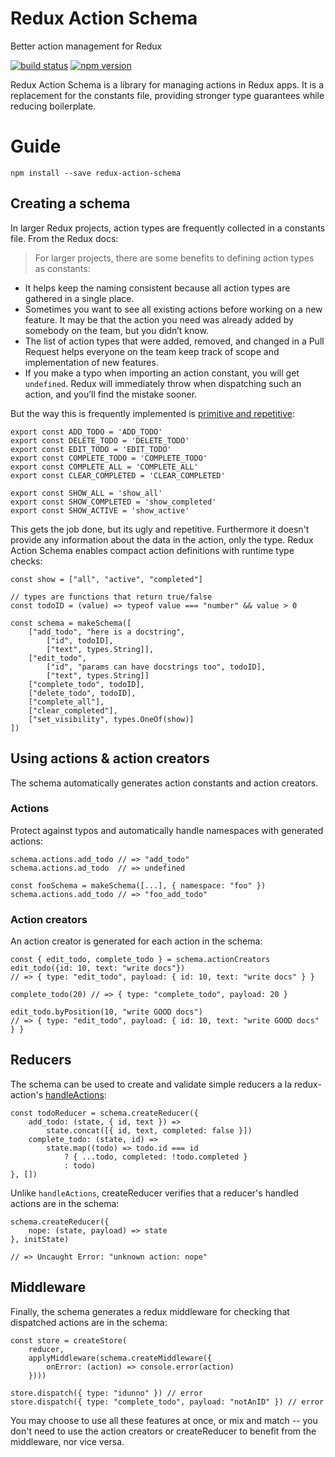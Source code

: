 # Redux Action Schema
Better action management for Redux

[![build status](https://img.shields.io/travis/modernserf/redux-action-schema/master.svg?style=flat-square)](https://travis-ci.org/modernserf/redux-action-schema)
[![npm version](https://img.shields.io/npm/v/redux-action-schema.svg?style=flat-square)](https://www.npmjs.com/package/redux-action-schema)

Redux Action Schema is a library for managing actions in Redux apps. It is a replacement for the constants file, providing stronger type guarantees while reducing boilerplate.

# Guide

```
npm install --save redux-action-schema
```

## Creating a schema

In larger Redux projects, action types are frequently collected in a constants file. From the Redux docs:

> For larger projects, there are some benefits to defining action types as constants:
- It helps keep the naming consistent because all action types are gathered in a single place.
- Sometimes you want to see all existing actions before working on a new feature. It may be that the action you need was already added by somebody on the team, but you didn’t know.
- The list of action types that were added, removed, and changed in a Pull Request helps everyone on the team keep track of scope and implementation of new features.
- If you make a typo when importing an action constant, you will get `undefined`. Redux will immediately throw when dispatching such an action, and you’ll find the mistake sooner.

But the way this is frequently implemented is [primitive and repetitive](https://github.com/reactjs/redux/blob/master/examples/todomvc/constants/ActionTypes.js):

```
export const ADD_TODO = 'ADD_TODO'
export const DELETE_TODO = 'DELETE_TODO'
export const EDIT_TODO = 'EDIT_TODO'
export const COMPLETE_TODO = 'COMPLETE_TODO'
export const COMPLETE_ALL = 'COMPLETE_ALL'
export const CLEAR_COMPLETED = 'CLEAR_COMPLETED'

export const SHOW_ALL = 'show_all'
export const SHOW_COMPLETED = 'show_completed'
export const SHOW_ACTIVE = 'show_active'
```

This gets the job done, but its ugly and repetitive. Furthermore it doesn't provide any information about the data in the action, only the type. Redux Action Schema enables compact action definitions with runtime type checks:

```
const show = ["all", "active", "completed"]

// types are functions that return true/false
const todoID = (value) => typeof value === "number" && value > 0

const schema = makeSchema([
    ["add_todo", "here is a docstring",
        ["id", todoID],
        ["text", types.String]],
    ["edit_todo",
        ["id", "params can have docstrings too", todoID],
        ["text", types.String]]
    ["complete_todo", todoID],
    ["delete_todo", todoID],
    ["complete_all"],
    ["clear_completed"],
    ["set_visibility", types.OneOf(show)]
])
```

## Using actions & action creators

The schema automatically generates action constants and action creators.

### Actions

Protect against typos and automatically handle namespaces with generated actions:

```
schema.actions.add_todo // => "add_todo"
schema.actions.ad_todo  // => undefined

const fooSchema = makeSchema([...], { namespace: "foo" })
schema.actions.add_todo // => "foo_add_todo"
```

### Action creators

An action creator is generated for each action in the schema:

```
const { edit_todo, complete_todo } = schema.actionCreators
edit_todo({id: 10, text: "write docs"})
// => { type: "edit_todo", payload: { id: 10, text: "write docs" } }

complete_todo(20) // => { type: "complete_todo", payload: 20 }

edit_todo.byPosition(10, "write GOOD docs")
// => { type: "edit_todo", payload: { id: 10, text: "write GOOD docs" } }
```

## Reducers

The schema can be used to create and validate simple reducers a la redux-action's [handleActions](https://github.com/acdlite/redux-actions#handleactionsreducermap-defaultstate):

```
const todoReducer = schema.createReducer({
    add_todo: (state, { id, text }) =>
        state.concat([{ id, text, completed: false }])
    complete_todo: (state, id) =>
        state.map((todo) => todo.id === id
            ? { ...todo, completed: !todo.completed }
            : todo)
}, [])
```

Unlike `handleActions`, createReducer verifies that a reducer's handled actions are in the schema:

```
schema.createReducer({
    nope: (state, payload) => state
}, initState)

// => Uncaught Error: "unknown action: nope"
```

## Middleware

Finally, the schema generates a redux middleware for checking that dispatched actions are in the schema:

```
const store = createStore(
    reducer,
    applyMiddleware(schema.createMiddleware({
        onError: (action) => console.error(action)
    })))

store.dispatch({ type: "idunno" }) // error
store.dispatch({ type: "complete_todo", payload: "notAnID" }) // error
```

You may choose to use all these features at once, or mix and match -- you don't need to use the action creators or createReducer to benefit from the middleware, nor vice versa.
